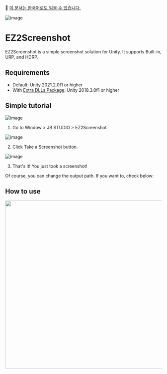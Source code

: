🙌 [이 문서는 한국어로도 읽을 수 있습니다.](README_KR.md)

![image](https://user-images.githubusercontent.com/18626148/166096262-8f22b2d9-5566-4d87-844a-9db006e64b0a.png)
# EZ2Screenshot
EZ2Screenshot is a simple screenshot solution for Unity. It supports Built-in, URP, and HDRP.

## Requirements
- Default: Unity 2021.2.0f1 or higher
- With [Extra DLLs Package](https://github.com/hwi-middle/UnityEZ2Screenshot/issues/2): Unity 2018.3.0f1 or higher

## Simple tutorial

![image](https://user-images.githubusercontent.com/18626148/166056306-c15209a6-05d7-434c-9a01-15caa4d94819.png)

1. Go to Window > JB STUDIO > EZ2Screenshot.

![image](https://user-images.githubusercontent.com/18626148/166093823-9ea5da0c-f4fb-4a99-be98-f7aea3547988.png)

2. Click Take a Screenshot button.

![image](https://user-images.githubusercontent.com/18626148/166060007-2b5f2072-4b0c-47f4-b132-02b86149cb8b.png)

3. That's it! You just took a screenshot!

Of course, you can change the output path. If you want to, check below:

## How to use
<img src="https://user-images.githubusercontent.com/18626148/166093881-2293110c-d089-44fc-806c-e04bde40e45d.png" width="960" height="540"/>